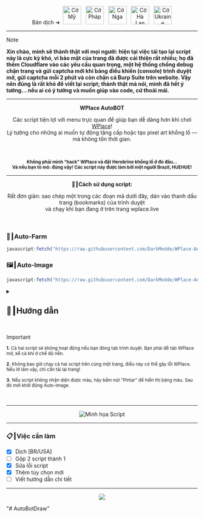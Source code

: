 <p align="center">
  Bản dịch ➜&nbsp;
    <a href="EN.md"><img src="https://flagcdn.com/256x192/us.png" width="48" alt="Cờ Mỹ"></a>
  &nbsp;
    <a href="FR.md"><img src="https://flagcdn.com/256x192/fr.png" width="48" alt="Cờ Pháp"></a>
  &nbsp;
    <a href="RU.md"><img src="https://flagcdn.com/256x192/ru.png" width="48" alt="Cờ Nga"></a>
  &nbsp;
    <a href="NL.md"><img src="https://flagcdn.com/256x192/nl.png" width="48" alt="Cờ Hà Lan"></a>
  &nbsp;
    <a href="UK.md"><img src="https://flagcdn.com/256x192/ua.png" width="48" alt="Cờ Ukraine"></a>
</p>

---

> [!NOTE]
> **Xin chào, mình sẽ thành thật với mọi người: hiện tại việc tái tạo lại script này là cực kỳ khó, vì bảo mật của trang đã được cải thiện rất nhiều; họ đã thêm Cloudflare vào các yêu cầu quan trọng, một hệ thống chống debug chặn trang và gửi captcha mới khi bảng điều khiển (console) trình duyệt mở, gửi captcha mỗi 2 phút và còn chặn cả Burp Suite trên website. Vậy nên đúng là rất khó để viết lại script; thành thật mà nói, mình đã hết ý tưởng… nếu ai có ý tưởng và muốn giúp vào code, cứ thoải mái.**

---

<p align="center"><strong>WPlace AutoBOT</strong></p>

<p align="center">
  Các script tiện lợi với menu trực quan để giúp bạn dễ dàng hơn khi chơi <a href="https://wplace.live" target="_blank">WPlace</a>!<br>
  Lý tưởng cho những ai muốn tự động tăng cấp hoặc tạo pixel art khổng lồ — mà không tốn thời gian.
</p>

<br>

<p align="center">
  <sub><strong>Không phải mình “hack” WPlace và đặt Herobrine khổng lồ ở đó đâu…<br>
  Và nếu bạn tò mò: đúng vậy! Các script này được làm bởi một người Brazil, HUEHUE!</strong></sub>
</p>

---

<p align="center"><strong>🚀┃Cách sử dụng script:</strong></p>

<p align="center">
  Rất đơn giản: sao chép một trong các đoạn mã dưới đây, dán vào thanh dấu trang (bookmarks) của trình duyệt<br>
  và chạy khi bạn đang ở trên trang wplace.live
</p>

<br>

### 🎯┃Auto-Farm

```js
javascript:fetch("https://raw.githubusercontent.com/DarkModde/WPlace-AutoBOT/refs/heads/main/Auto-Farm.js").then(t=>t.text()).then(eval);
```

### 🖼️┃Auto-Image

```js
javascript:fetch("https://raw.githubusercontent.com/DarkModde/WPlace-AutoBOT/refs/heads/main/Auto-Image.js").then(t=>t.text()).then(eval);
```

<details>
  <summary><h2>📖┃Hướng dẫn</h2></summary>

---

![Phần 1](https://i.imgur.com/wpo8kbW.png)

---

![Phần 2](https://i.imgur.com/wv5gP2t.png)

---

![Phần 3](https://i.imgur.com/SgyvFQU.png)

</details>


<br>

> [!IMPORTANT]
> <p><sub><strong>1.</strong> Cả hai script sẽ không hoạt động nếu bạn đóng tab trình duyệt. Bạn phải để tab WPlace mở, kể cả khi ở chế độ nền.</sub></p>
> <p><sub><strong>2.</strong> Không bao giờ chạy cả hai script trên cùng một trang, điều này có thể gây lỗi WPlace. Nếu lỡ làm vậy, chỉ cần tải lại trang!</sub></p>
> <p><sub><strong>3.</strong> Nếu script không nhận diện được màu, hãy bấm nút "Pintar" để hiển thị bảng màu. Sau đó mới khởi động Auto-Image.</sub></p>

<br>

---

<p align="center">
  <img src="https://i.imgur.com/VbHh9jI.png" alt="Minh họa Script"/>
</p>

---

### 📋┃Việc cần làm

- [x] Dịch [BR/USA]  
- [ ] Gộp 2 script thành 1  
- [x] Sửa lỗi script  
- [x] Thêm tùy chọn mới  
- [ ] Viết hướng dẫn chi tiết

---

<p align="center">
  <a href="#"><img src="https://komarev.com/ghpvc/?username=WPlace-AutoBOT&style=for-the-badge&label=Lượt xem:&color=gray"/></a>
</p>

"# AutoBotDraw"

